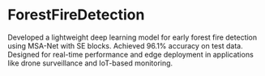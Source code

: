 # ForestFireDetection
Developed a lightweight deep learning model for early forest fire detection using MSA-Net with SE blocks. Achieved 96.1% accuracy on test data. Designed for real-time performance and edge deployment in applications like drone surveillance and IoT-based monitoring.
